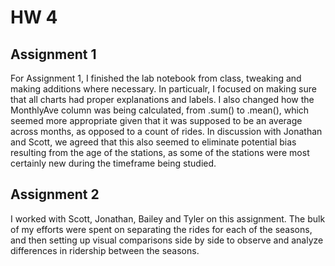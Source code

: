 # HW 4

## Assignment 1
For Assignment 1, I finished the lab notebook from class, tweaking and making additions where necessary. In particualr, I focused on making sure that all charts had proper explanations and labels. I also changed how the MonthlyAve column was being calculated, from .sum() to .mean(), which seemed more appropriate given that it was supposed to be an average across months, as opposed to a count of rides. In discussion with Jonathan and Scott, we agreed that this also seemed to eliminate potential bias resulting from the age of the stations, as some of the stations were most certainly new during the timeframe being studied. 

## Assignment 2
I worked with Scott, Jonathan, Bailey and Tyler on this assignment. The bulk of my efforts were spent on separating the rides for each of the seasons, and then setting up visual comparisons side by side to observe and analyze differences in ridership between the seasons.
